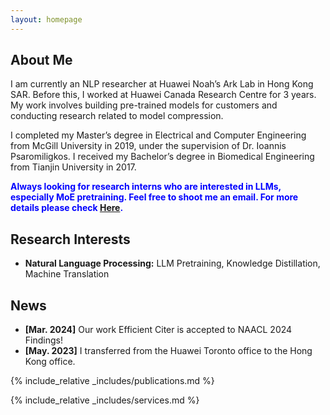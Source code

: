 ```yaml
---
layout: homepage
---
```


## About Me

I am currently an NLP researcher at Huawei Noah’s Ark Lab in Hong Kong SAR. Before this, I worked at Huawei Canada Research Centre for 3 years. My work involves building pre-trained models for customers and conducting research related to model compression.

I completed my Master’s degree in Electrical and Computer Engineering from McGill University in 2019, under the supervision of Dr. Ioannis Psaromiligkos. I received my Bachelor’s degree in Biomedical Engineering from Tianjin University in 2017.

**<font color="blue">Always looking for research interns who are interested in LLMs, especially MoE pretraining. Feel free to shoot me an email. For more details please check [Here](https://hkrc.gllue.com/portal/internalposition/list?forwardToken=ddbc1c65383347ae8f66edef7d6a5a2b&gql=keyword%3D%25E8%25AF%25AD%25E9%259F%25B3&page=1). </font>**

## Research Interests

- **Natural Language Processing:** LLM Pretraining, Knowledge Distillation, Machine Translation


## News
- **[Mar. 2024]** Our work Efficient Citer is accepted to NAACL 2024 Findings!
- **[May. 2023]** I transferred from the Huawei Toronto office to the Hong Kong office.


{% include_relative _includes/publications.md %}

{% include_relative _includes/services.md %}
